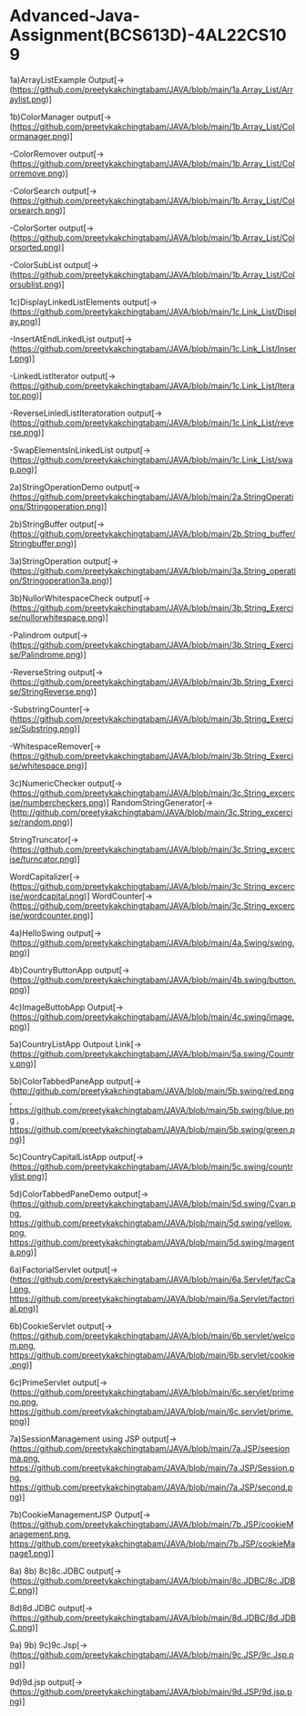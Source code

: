 # Advanced-Java-Assignment(BCS613D)-4AL22CS109
1a)ArrayListExample Output[->(https://github.com/preetykakchingtabam/JAVA/blob/main/1a.Array_List/Arraylist.png)]


1b)ColorManager output[->(https://github.com/preetykakchingtabam/JAVA/blob/main/1b.Array_List/Colormanager.png)]

-ColorRemover output[->(https://github.com/preetykakchingtabam/JAVA/blob/main/1b.Array_List/Colorremove.png)]

-ColorSearch output[->(https://github.com/preetykakchingtabam/JAVA/blob/main/1b.Array_List/Colorsearch.png)]

-ColorSorter output[->(https://github.com/preetykakchingtabam/JAVA/blob/main/1b.Array_List/Colorsorted.png)]

-ColorSubList output[->(https://github.com/preetykakchingtabam/JAVA/blob/main/1b.Array_List/Colorsublist.png)]

1c)DisplayLinkedListElements output[->(https://github.com/preetykakchingtabam/JAVA/blob/main/1c.Link_List/Display.png)]

-InsertAtEndLinkedList output[->(https://github.com/preetykakchingtabam/JAVA/blob/main/1c.Link_List/Insert.png)]

-LinkedListIterator output[->(https://github.com/preetykakchingtabam/JAVA/blob/main/1c.Link_List/Iterator.png)]

-ReverseLinledListIteratoration output[->(https://github.com/preetykakchingtabam/JAVA/blob/main/1c.Link_List/reverse.png)]

-SwapElementslnLinkedList output[->(https://github.com/preetykakchingtabam/JAVA/blob/main/1c.Link_List/swap.png)]


2a)StringOperationDemo output[->(https://github.com/preetykakchingtabam/JAVA/blob/main/2a.StringOperations/Stringoperation.png)]


2b)StringBuffer output[->(https://github.com/preetykakchingtabam/JAVA/blob/main/2b.String_buffer/Stringbuffer.png)]

3a)StringOperation output[->(https://github.com/preetykakchingtabam/JAVA/blob/main/3a.String_operation/Stringoperation3a.png)]

3b)NullorWhitespaceCheck output[->(https://github.com/preetykakchingtabam/JAVA/blob/main/3b.String_Exercise/nullorwhitespace.png)]

-Palindrom output[->(https://github.com/preetykakchingtabam/JAVA/blob/main/3b.String_Exercise/Palindrome.png)]

-ReverseString output[->(https://github.com/preetykakchingtabam/JAVA/blob/main/3b.String_Exercise/StringReverse.png)]

-SubstringCounter[->(https://github.com/preetykakchingtabam/JAVA/blob/main/3b.String_Exercise/Substring.png)]

-WhitespaceRemover[->(https://github.com/preetykakchingtabam/JAVA/blob/main/3b.String_Exercise/whitespace.png)]

3c)NumericChecker output[->(https://github.com/preetykakchingtabam/JAVA/blob/main/3c.String_excercise/numbercheckers.png)]
RandomStringGenerator[->(http://github.com/preetykakchingtabam/JAVA/blob/main/3c.String_excercise/random.png)] 

StringTruncator[->(https://github.com/preetykakchingtabam/JAVA/blob/main/3c.String_excercise/turncator.png)]

WordCapitalizer[->(https://github.com/preetykakchingtabam/JAVA/blob/main/3c.String_excercise/wordcapital.png)] 
WordCounter[->(https://github.com/preetykakchingtabam/JAVA/blob/main/3c.String_excercise/wordcounter.png)]


4a)HelloSwing output[->(https://github.com/preetykakchingtabam/JAVA/blob/main/4a.Swing/swing.png)]

4b)CountryButtonApp output[->(https://github.com/preetykakchingtabam/JAVA/blob/main/4b.swing/button.png)]

4c)ImageButtobApp Output[->(https://github.com/preetykakchingtabam/JAVA/blob/main/4c.swing/image.png)]

5a)CountryListApp Outpout Link[->(https://github.com/preetykakchingtabam/JAVA/blob/main/5a.swing/Country.png)]

5b)ColorTabbedPaneApp output[->(http://github.com/preetykakchingtabam/JAVA/blob/main/5b.swing/red.png , https://github.com/preetykakchingtabam/JAVA/blob/main/5b.swing/blue.png , https://github.com/preetykakchingtabam/JAVA/blob/main/5b.swing/green.png)]

5c)CountryCapitalListApp output[->(https://github.com/preetykakchingtabam/JAVA/blob/main/5c.swing/countrylist.png)]

5d)ColorTabbedPaneDemo output[->(https://github.com/preetykakchingtabam/JAVA/blob/main/5d.swing/Cyan.png, https://github.com/preetykakchingtabam/JAVA/blob/main/5d.swing/yellow.png, https://github.com/preetykakchingtabam/JAVA/blob/main/5d.swing/magenta.png)]

6a)FactorialServlet output[->(https://github.com/preetykakchingtabam/JAVA/blob/main/6a.Servlet/facCal.png, https://github.com/preetykakchingtabam/JAVA/blob/main/6a.Servlet/factorial.png)]

6b)CookieServlet output[->(https://github.com/preetykakchingtabam/JAVA/blob/main/6b.servlet/welcom.png, https://github.com/preetykakchingtabam/JAVA/blob/main/6b.servlet/cookie.png)]

6c)PrimeServlet output[->(https://github.com/preetykakchingtabam/JAVA/blob/main/6c.servlet/primeno.png, https://github.com/preetykakchingtabam/JAVA/blob/main/6c.servlet/prime.png)]


7a)SessionManagement using JSP output[->(https://github.com/preetykakchingtabam/JAVA/blob/main/7a.JSP/seesionma.png, https://github.com/preetykakchingtabam/JAVA/blob/main/7a.JSP/Session.png, https://github.com/preetykakchingtabam/JAVA/blob/main/7a.JSP/second.png)]

7b)CookieManagementJSP Output[->(https://github.com/preetykakchingtabam/JAVA/blob/main/7b.JSP/cookieManagement.png, https://github.com/preetykakchingtabam/JAVA/blob/main/7b.JSP/cookieManage1.png)]


8a)
8b)
8c)8c.JDBC output[->(https://github.com/preetykakchingtabam/JAVA/blob/main/8c.JDBC/8c.JDBC.png)]

8d)8d.JDBC output[->(https://github.com/preetykakchingtabam/JAVA/blob/main/8d.JDBC/8d.JDBC.png)]


9a)
9b)
9c)9c.Jsp[->(https://github.com/preetykakchingtabam/JAVA/blob/main/9c.JSP/9c.Jsp.png)]

9d)9d.jsp output[->(https://github.com/preetykakchingtabam/JAVA/blob/main/9d.JSP/9d.jsp.png)]

